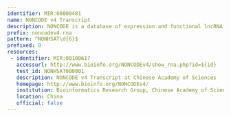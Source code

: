 ```yaml
---
identifier: MIR:00000481
name: NONCODE v4 Transcript
description: NONCODE is a database of expression and functional lncRNA (long noncoding RNA) data obtained from microarray studies. LncRNAs have been shown to play key roles in various biological processes such as imprinting control, circuitry controlling pluripotency and differentiation, immune responses and chromosome dynamics. The collection references NONCODE version 4 and relates to individual transcripts.
prefix: noncodev4.rna
pattern: ^NONHSAT\d{6}$
prefixed: 0
resources:
 - identifier: MIR:00100617
   accessurl: http://www.bioinfo.org/NONCODEv4/show_rna.php?id=${id}
   test_id: NONHSAT000001
   description: NONCODE v4 Transcript at Chinese Academy of Sciences
   homepage: http://www.bioinfo.org/NONCODEv4/
   institution: Bioinformatics Research Group, Chinese Academy of Sciences, Beijing
   location: China
   official: false
---
```


